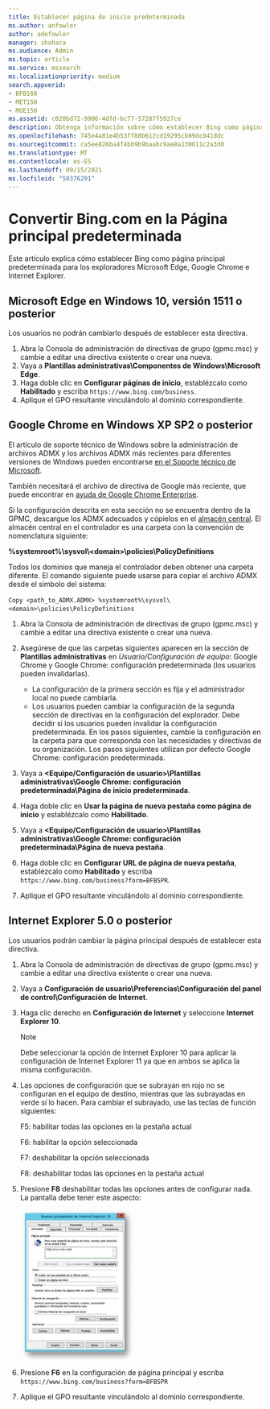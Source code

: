 ```yaml
---
title: Establecer página de inicio predeterminada
ms.author: anfowler
author: adefowler
manager: shohara
ms.audience: Admin
ms.topic: article
ms.service: mssearch
ms.localizationpriority: medium
search.appverid:
- BFB160
- MET150
- MOE150
ms.assetid: c020bd72-9906-4dfd-bc77-57287f5927ce
description: Obtenga información sobre cómo establecer Bing como página principal predeterminada para su empresa con Microsoft Search.
ms.openlocfilehash: 745e4a81e4b53ff88b612cd19295cb89dc041ddc
ms.sourcegitcommit: ca5ee826ba4f4bb9b9baabc9ae8a130011c2a3d0
ms.translationtype: MT
ms.contentlocale: es-ES
ms.lasthandoff: 09/15/2021
ms.locfileid: "59376291"
---
```

# <a name="make-bingcom-the-default-home-page"></a>Convertir Bing.com en la Página principal predeterminada

Este artículo explica cómo establecer Bing como página principal predeterminada para los exploradores Microsoft Edge, Google Chrome e Internet Explorer. 
  
 
## <a name="microsoft-edge-on-windows-10-version-1511-or-later"></a>Microsoft Edge en Windows 10, versión 1511 o posterior

Los usuarios no podrán cambiarlo después de establecer esta directiva. 

1. Abra la Consola de administración de directivas de grupo (gpmc.msc) y cambie a editar una directiva existente o crear una nueva. 
1. Vaya a **Plantillas administrativas\Componentes de Windows\Microsoft Edge**.    
1. Haga doble clic en **Configurar páginas de inicio**, establézcalo como **Habilitado** y escriba `https://www.bing.com/business`.
1.  Aplique el GPO resultante vinculándolo al dominio correspondiente.

  
## <a name="google-chrome-on-windows-xp-sp2-or-later"></a>Google Chrome en Windows XP SP2 o posterior


El artículo de soporte técnico de Windows sobre la administración de archivos ADMX y los archivos ADMX más recientes para diferentes versiones de Windows pueden encontrarse [en el Soporte técnico de Microsoft](https://support.microsoft.com/help/3087759/how-to-create-and-manage-the-central-store-for-group-policy-administra).

También necesitará el archivo de directiva de Google más reciente, que puede encontrar en [ayuda de Google Chrome Enterprise](https://support.google.com/chrome/a/answer/187202).
  
Si la configuración descrita en esta sección no se encuentra dentro de la GPMC, descargue los ADMX adecuados y cópielos en el [almacén central](/previous-versions/windows/it-pro/windows-vista/cc748955%28v%3dws.10%29). El almacén central en el controlador es una carpeta con la convención de nomenclatura siguiente:
  
 **%systemroot%\sysvol\\<domain\>\policies\PolicyDefinitions**
  
Todos los dominios que maneja el controlador deben obtener una carpeta diferente. El comando siguiente puede usarse para copiar el archivo ADMX desde el símbolo del sistema:
  
 `Copy <path_to_ADMX.ADMX> %systemroot%\sysvol\<domain>\policies\PolicyDefinitions`
  
1. Abra la Consola de administración de directivas de grupo (gpmc.msc) y cambie a editar una directiva existente o crear una nueva.
1. Asegúrese de que las carpetas siguientes aparecen en la sección de **Plantillas administrativas** en *Usuario/Configuración de equipo*: Google Chrome y Google Chrome: configuración predeterminada (los usuarios pueden invalidarlas).
   - La configuración de la primera sección es fija y el administrador local no puede cambiarla.
   - Los usuarios pueden cambiar la configuración de la segunda sección de directivas en la configuración del explorador. Debe decidir si los usuarios pueden invalidar la configuración predeterminada. En los pasos siguientes, cambie la configuración en la carpeta para que corresponda con las necesidades y directivas de su organización. Los pasos siguientes utilizan por defecto Google Chrome: configuración predeterminada.

1. Vaya a **&lt;Equipo/Configuración de usuario&gt;\Plantillas administrativas\Google Chrome: configuración predeterminada\Página de inicio predeterminada**. 
1. Haga doble clic en **Usar la página de nueva pestaña como página de inicio** y establézcalo como **Habilitado**. 
1. Vaya a **&lt;Equipo/Configuración de usuario&gt;\Plantillas administrativas\Google Chrome: configuración predeterminada\Página de nueva pestaña**. 
1. Haga doble clic en **Configurar URL de página de nueva pestaña**, establézcalo como **Habilitado** y escriba `https://www.bing.com/business?form=BFBSPR`. 
1. Aplique el GPO resultante vinculándolo al dominio correspondiente.

## <a name="internet-explorer-50-or-later"></a>Internet Explorer 5.0 o posterior
Los usuarios podrán cambiar la página principal después de establecer esta directiva. 

1. Abra la Consola de administración de directivas de grupo (gpmc.msc) y cambie a editar una directiva existente o crear una nueva.
    
2. Vaya a **Configuración de usuario\Preferencias\Configuración del panel de control\Configuración de Internet**.
    
3. Haga clic derecho en **Configuración de Internet** y seleccione **Internet Explorer 10**.
    
    > [!NOTE]
    > Debe seleccionar la opción de Internet Explorer 10 para aplicar la configuración de Internet Explorer 11 ya que en ambos se aplica la misma configuración. 
  
4. Las opciones de configuración que se subrayan en rojo no se configuran en el equipo de destino, mientras que las subrayadas en verde sí lo hacen. Para cambiar el subrayado, use las teclas de función siguientes:
    
    F5: habilitar todas las opciones en la pestaña actual
    
    F6: habilitar la opción seleccionada
    
    F7: deshabilitar la opción seleccionada
    
    F8: deshabilitar todas las opciones en la pestaña actual
    
5. Presione **F8** deshabilitar todas las opciones antes de configurar nada. La pantalla debe tener este aspecto: 
    
    ![Internet Explorer 10 Cuadro de diálogo Propiedades.](media/2fd55755-5007-4e33-a795-c42ce2fcef4a.jpg)
  
6. Presione **F6** en la configuración de página principal y escriba `https://www.bing.com/business?form=BFBSPR`
    
7. Aplique el GPO resultante vinculándolo al dominio correspondiente.